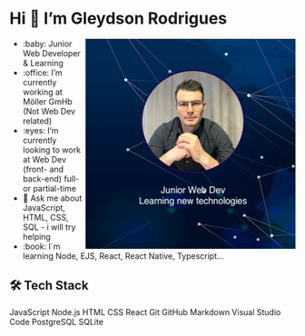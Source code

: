 <h1 align="left"> Hi 👋  I’m  Gleydson Rodrigues </h1>

<section align="left; height: 370px">
<p><a target="_blank" rel="noopener noreferrer" href="https://github.com/gw-rodrigues"><img align="right" src="/img/github-readme-banner.png" style="max-width: 100%;"></a></p>
<ul>
  <li> :baby: Junior Web Developer & Learning
  <li> :office: I’m currently working at Möller GmHb (Not Web Dev related)
  <li> :eyes:  I’m currently looking to work at Web Dev (front- and back-end) full- or partial-time
  <li> 💬 Ask me about JavaScript, HTML, CSS, SQL - i will try helping
  <li> :book: I´m learning Node, EJS, React, React Native, Typescript...
 </ul>
</section>
<p></p>
<section align="left; height: 370px">
<h2>🛠  Tech Stack</h2>
<p>JavaScript  Node.js  HTML  CSS  React  Git  GitHub  Markdown  Visual Studio Code  PostgreSQL  SQLite</p>
</section>


<!--
**gw-rodrigues/gw-rodrigues** is a ✨ _special_ ✨ repository because its `README.md` (this file) appears on your GitHub profile.

Here are some ideas to get you started:

- 🔭 I’m currently working on ...
- 🌱 I’m currently learning ...
- 👯 I’m looking to collaborate on ...
- 🤔 I’m looking for help with ...
- 💬 Ask me about ...
- 📫 How to reach me: ...
- 😄 Pronouns: ...
- ⚡ Fun fact: ...
-->
